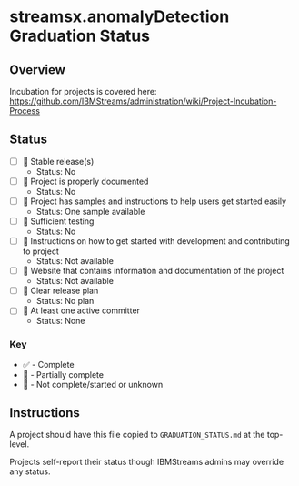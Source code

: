# streamsx.anomalyDetection Graduation Status


## Overview
Incubation for projects is covered here: https://github.com/IBMStreams/administration/wiki/Project-Incubation-Process

## Status

- [ ] :red_circle: Stable release(s)
  * Status: No
- [ ] :red_circle: Project is properly documented
  * Status: No
- [ ] :large_orange_diamond: Project has samples and instructions to help users get started easily
  * Status: One sample available
- [ ] :red_circle: Sufficient testing
  * Status: No
- [ ] :red_circle: Instructions on how to get started with development and contributing to project
  * Status: Not available
- [ ] :red_circle: Website that contains information and documentation of the project
  * Status: Not available
- [ ] :red_circle: Clear release plan
  * Status: No plan
- [ ] :red_circle: At least one active committer
  * Status: None

### Key
* :white_check_mark: - Complete
* :large_orange_diamond: - Partially complete
* :red_circle: - Not complete/started or unknown

## Instructions
A project should have this file copied to `GRADUATION_STATUS.md` at the top-level.

Projects self-report their status though IBMStreams admins may override any status.
